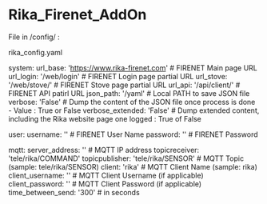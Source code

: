 # Rika_Firenet_AddOn


File in /config/ :

rika_config.yaml

system:
  url_base: 'https://www.rika-firenet.com' # FIRENET Main page URL
  url_login: '/web/login' # FIRENET Login page partial URL
  url_stove: '/web/stove/' # FIRENET Stove page partial URL
  url_api: '/api/client/' # FIRENET API patirl URL
  json_path: '/yaml' # Local PATH to save JSON file
  verbose: 'False' # Dump the content of the JSON file once process is done - Value : True or False
  verbose_extended: 'False' # Dump extended content, including the Rika website page one logged : True of False

user:
  username: '' # FIRENET User Name
  password: '' # FIRENET Password

mqtt:
  server_address: '' # MQTT IP address
  topicreceiver: 'tele/rika/COMMAND'
  topicpublisher: 'tele/rika/SENSOR' # MQTT Topic (sample: tele/rika/SENSOR)
  client: 'rika' # MQTT Client Name (sample: rika)
  client_username: '' # MQTT Client Username (if applicable)
  client_password: '' # MQTT Client Password (if applicable)
  time_between_send: '300' # in seconds

